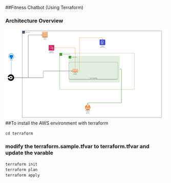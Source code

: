 ##Fitness Chatbot (Using Terraform)
### Architecture Overview
![Aws architecture](chatbot_AWS_architecture_diagram.png)
##To install the AWS environment with terraform

`cd terraform`  
### modify the terraform.sample.tfvar to terraform.tfvar and update the varable
`terraform init`  
`terraform plan`  
`terraform apply`
